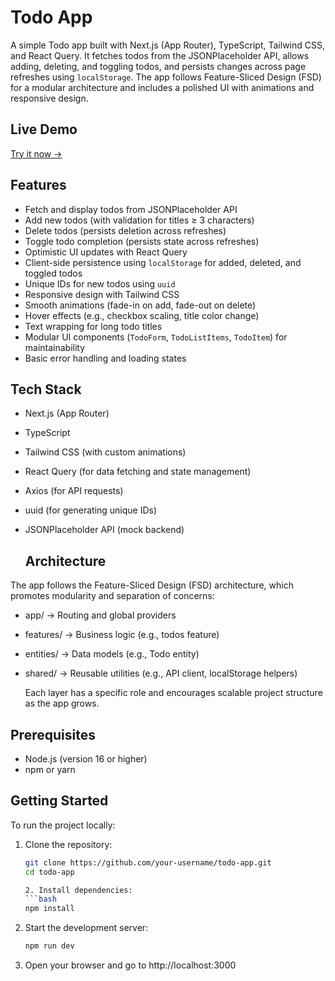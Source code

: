 # Todo App

A simple Todo app built with Next.js (App Router), TypeScript, Tailwind CSS, and React Query. It fetches todos from the JSONPlaceholder API, allows adding, deleting, and toggling todos, and persists changes across page refreshes using `localStorage`. The app follows Feature-Sliced Design (FSD) for a modular architecture and includes a polished UI with animations and responsive design.

## Live Demo

[Try it now →](https://todo-app-test-task-ten.vercel.app/)

## Features

- Fetch and display todos from JSONPlaceholder API
- Add new todos (with validation for titles ≥ 3 characters)
- Delete todos (persists deletion across refreshes)
- Toggle todo completion (persists state across refreshes)
- Optimistic UI updates with React Query
- Client-side persistence using `localStorage` for added, deleted, and toggled todos
- Unique IDs for new todos using `uuid`
- Responsive design with Tailwind CSS
- Smooth animations (fade-in on add, fade-out on delete)
- Hover effects (e.g., checkbox scaling, title color change)
- Text wrapping for long todo titles
- Modular UI components (`TodoForm`, `TodoListItems`, `TodoItem`) for maintainability
- Basic error handling and loading states

## Tech Stack

- Next.js (App Router)
- TypeScript
- Tailwind CSS (with custom animations)
- React Query (for data fetching and state management)
- Axios (for API requests)
- uuid (for generating unique IDs)
- JSONPlaceholder API (mock backend)

  ## Architecture

The app follows the Feature-Sliced Design (FSD) architecture, which promotes modularity and separation of concerns:

- app/ → Routing and global providers
- features/ → Business logic (e.g., todos feature)
- entities/ → Data models (e.g., Todo entity)
- shared/ → Reusable utilities (e.g., API client, localStorage helpers)

  Each layer has a specific role and encourages scalable project structure as the app grows.

## Prerequisites

- Node.js (version 16 or higher)
- npm or yarn

## Getting Started

To run the project locally:

1. Clone the repository:
   ```bash
   git clone https://github.com/your-username/todo-app.git
   cd todo-app

   2. Install dependencies:
   ```bash
   npm install

3. Start the development server:
   ```bash
   npm run dev
   
4. Open your browser and go to http://localhost:3000

